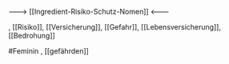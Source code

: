 ---> [[Ingredient-Risiko-Schutz-Nomen]] <---

, [[Risiko]], [[Versicherung]], [[Gefahr]], [[Lebensversicherung]], [[Bedrohung]]

#Feminin , [[gefährden]]